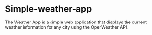 # Simple-weather-app
The Weather App is a simple web application that displays the current weather information for any city using the OpenWeather API. 
